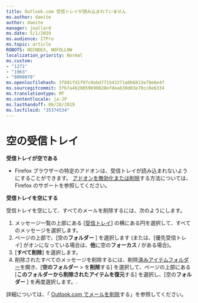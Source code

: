 ```yaml
---
title: Outlook.com 受信トレイが読み込まれていません
ms.author: daeite
author: daeite
manager: joallard
ms.date: 5/1/2019
ms.audience: ITPro
ms.topic: article
ROBOTS: NOINDEX, NOFOLLOW
localization_priority: Normal
ms.custom:
- "1271"
- "1963"
- "8000078"
ms.openlocfilehash: 3f881fd1f97c9abd771543271a0b6813e79e6e4f
ms.sourcegitcommit: 5fb7a4b28859690020efdea630d03e70cc0e6334
ms.translationtype: MT
ms.contentlocale: ja-JP
ms.lasthandoff: 06/28/2019
ms.locfileid: "35374534"
---
```

# <a name="empty-inbox"></a>空の受信トレイ

**受信トレイが空である**

- Firefox ブラウザーの特定のアドオンは、受信トレイが読み込まれないようにすることができます。 [アドオンを無効化または削除](https://support.mozilla.org/kb/disable-or-remove-add-ons)する方法については、Firefox のサポートを参照してください。

**受信トレイを空にする**

受信トレイを空にして、すべてのメールを削除するには、次のようにします。

1. メッセージ一覧の上部にある [[受信トレイ](https://outlook.live.com/mail/inbox)] の横にある円を選択して、すべてのメッセージを選択します。
1. ページの上部で、[空の**フォルダー** ] を選択します (または、[優先受信トレイ] がオンになっている場合は、**他**に空の**フォーカス** / がある場合)。
1. [**すべて削除**] を選択します。
1. 削除されたすべてのメッセージを削除するには、削除[済みアイテムフォルダー](https://outlook.live.com/mail/deleteditems)を開き、[**空のフォルダー** > を**削除**する] を選択して、ページの上部にある [**このフォルダーから削除されたアイテムを復元**する] を選択し、[空の**フォルダー** ] を再度選択します。.

詳細については、「 [Outlook.com でメールを削除](https://support.office.com/article/a9b63739-5392-412a-8e9a-d4b02708dee4)する」を参照してください。